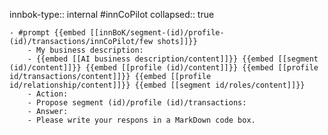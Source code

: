 innbok-type:: internal
#innCoPilot
collapsed:: true

	- #prompt {{embed [[innBoK/segment-(id)/profile-(id)/transactions/innCoPilot/few shots]]}}
		- My business description:
		- {{embed [[AI business description/content]]}} {{embed [[segment (id)/content]]}} {{embed [[profile (id)/content]]}} {{embed [[profile id/transactions/content]]}} {{embed [[profile id/relationship/content]]}} {{embed [[segment id/roles/content]]}}
		- Action:
		- Propose segment (id)/profile (id)/transactions:
		- Answer:
		- Please write your respons in a MarkDown code box.